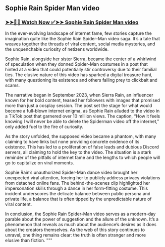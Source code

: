 ## Sophie Rain Spider Man video

### [➤➤🔴📱 Watch Now ✅➤➤ Sophie Rain Spider Man video](https://gmsrentertain.com/sophie-rain-spider-man-video/)

In the ever-evolving landscape of internet fame, few stories capture the imagination quite like the Sophie Rain Spider-Man video saga. It’s a tale that weaves together the threads of viral content, social media mysteries, and the unquenchable curiosity of netizens worldwide.

Sophie Rain, alongside her sister Sierra, became the center of a whirlwind of speculation when they donned Spider-Man costumes in a post that hinted at a video that could potentially stir controversy due to their familial ties. The elusive nature of this video has sparked a digital treasure hunt, with many questioning its existence and others falling prey to clickbait and scams.

The narrative began in September 2023, when Sierra Rain, an influencer known for her bold content, teased her followers with images that promised more than just a cosplay session. The post set the stage for what would become a full-blown internet enigma, as Sophie Rain alluded to the video in a TikTok post that garnered over 10 million views. The caption, “How it feels knowing I will never be able to delete the Spiderman video off the internet,” only added fuel to the fire of curiosity.

As the story unfolded, the supposed video became a phantom, with many claiming to have links but none providing concrete evidence of its existence. This has led to a proliferation of false leads and dubious Discord servers, all claiming to hold the key to the video. The situation is a stark reminder of the pitfalls of internet fame and the lengths to which people will go to capitalize on viral moments.

Sophie Rain’s unauthorized Spider-Man dance video brought her unexpected viral attention, forcing her to publicly address privacy violations from detached online fans. The behind-the-scenes clip highlighted her impersonation skills through a dance in her form-fitting costume. This incident underscores the delicate balance between public persona and private life, a balance that is often tipped by the unpredictable nature of viral content.

In conclusion, the Sophie Rain Spider-Man video serves as a modern-day parable about the power of suggestion and the allure of the unknown. It’s a phenomenon that reveals as much about the audience’s desires as it does about the creators themselves. As the web of this story continues to unravel, one thing remains clear: the truth is often stranger and more elusive than fiction.
"""
